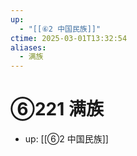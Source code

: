```yaml
---
up:
  - "[[⑥2 中国民族]]"
ctime: 2025-03-01T13:32:54
aliases:
  - 满族
---
```


# ⑥221 满族

- up: [[⑥2 中国民族]]
